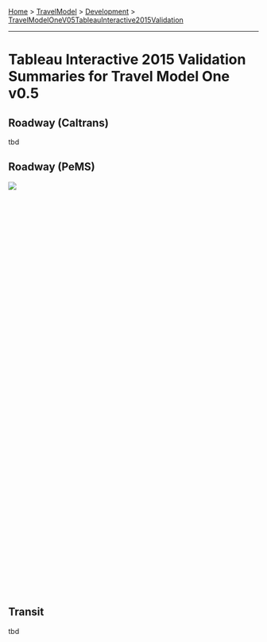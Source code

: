 
[Home](https://github.com/BayAreaMetro/modeling-website/wiki/Home) > [TravelModel](https://github.com/BayAreaMetro/modeling-website/wiki/TravelModel) > [Development](https://github.com/BayAreaMetro/modeling-website/wiki/Development) > [TravelModelOneV05TableauInteractive2015Validation](http://data.mtc.ca.gov/wiki_pages/TravelModelOneV05TableauInteractive2015Validation)

---

# Tableau Interactive 2015 Validation Summaries for Travel Model One v0.5

## Roadway (Caltrans)

tbd

## Roadway (PeMS)

<script type='text/javascript' src='https://public.tableausoftware.com/javascripts/api/viz_v1.js'></script>
<div class='tableauPlaceholder' style='width: 1024px; height: 800px;'>
 <noscript><a href=http://data.mtc.ca.gov/wiki_pages/TravelModelOneV05TableauInteractive2015Validation/'><img alt=' ' src='https://publicrevizit.tableausoftware.com/static/images/Tr/TravelModelOnev0_52010RoadwayPeMSValidation/StationDashboard/1_rss.png' style='border: none' /></a></noscript>
 <object class='tableauViz' width='1024' height='800' style='display:none;'>
  <param name='host_url' value='https%3A%2F%2Fpublic.tableausoftware.com%2F' />
  <param name='site_root' value='' />
  <param name='name' value='TravelModelOnev0_52010RoadwayPeMSValidation&#47;StationDashboard' />
  <param name='tabs' value='yes' /><param name='toolbar' value='yes' />
  <param name='static_image' value='https:&#47;&#47;publicrevizit.tableausoftware.com&#47;static&#47;images&#47;Tr&#47;TravelModelOnev0_52015RoadwayPeMSValidation&#47;StationDashboard&#47;1.png' />
  <param name='animate_transition' value='yes' />
  <param name='display_static_image' value='yes' />
  <param name='display_spinner' value='yes' />
  <param name='display_overlay' value='yes' />
  <param name='display_count' value='yes' />
  <param name='showVizHome' value='no' />
 </object>
</div>
<div style='width:1004px;height:22px;padding:0px 10px 0px 0px;color:black;font:normal 8pt verdana,helvetica,arial,sans-serif;'><div style='float:right; padding-right:8px;'><a href='http://www.tableausoftware.com/public/about-tableau-products?ref=https://public.tableausoftware.com/views/TravelModelOnev0_52010RoadwayPeMSValidation/StationDashboard' target='_blank'>Learn About Tableau</a></div></div>

## Transit

tbd

